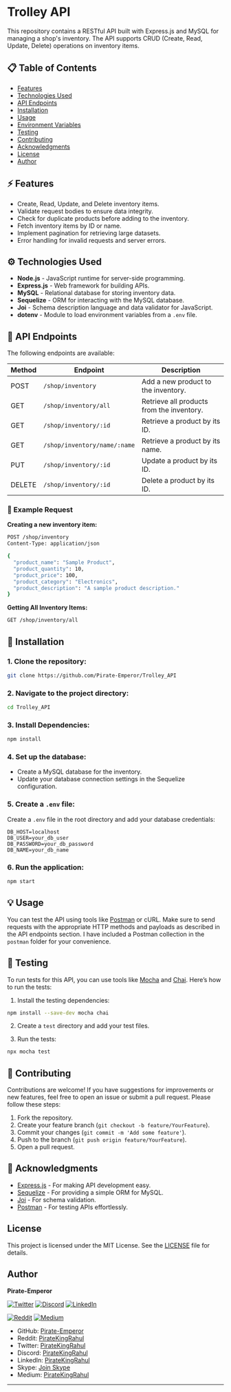 # Trolley API

This repository contains a RESTful API built with Express.js and MySQL for managing a shop's inventory. The API supports CRUD (Create, Read, Update, Delete) operations on inventory items.

## 📋 Table of Contents

- [Features](#features)
- [Technologies Used](#technologies-used)
- [API Endpoints](#api-endpoints)
- [Installation](#installation)
- [Usage](#usage)
- [Environment Variables](#environment-variables)
- [Testing](#testing)
- [Contributing](#contributing)
- [Acknowledgments](#acknowledgments)
- [License](#license)
- [Author](#author)

## ⚡️ Features

- Create, Read, Update, and Delete inventory items.
- Validate request bodies to ensure data integrity.
- Check for duplicate products before adding to the inventory.
- Fetch inventory items by ID or name.
- Implement pagination for retrieving large datasets.
- Error handling for invalid requests and server errors.

## ⚙️ Technologies Used

- **Node.js** - JavaScript runtime for server-side programming.
- **Express.js** - Web framework for building APIs.
- **MySQL** - Relational database for storing inventory data.
- **Sequelize** - ORM for interacting with the MySQL database.
- **Joi** - Schema description language and data validator for JavaScript.
- **dotenv** - Module to load environment variables from a `.env` file.

## 🎯 API Endpoints

The following endpoints are available:

| Method | Endpoint                     | Description                              |
| ------ | ---------------------------- | ---------------------------------------- |
| POST   | `/shop/inventory`            | Add a new product to the inventory.     |
| GET    | `/shop/inventory/all`        | Retrieve all products from the inventory. |
| GET    | `/shop/inventory/:id`        | Retrieve a product by its ID.           |
| GET    | `/shop/inventory/name/:name` | Retrieve a product by its name.         |
| PUT    | `/shop/inventory/:id`        | Update a product by its ID.             |
| DELETE | `/shop/inventory/:id`        | Delete a product by its ID.             |

### 🚀 Example Request

**Creating a new inventory item:**

```bash
POST /shop/inventory
Content-Type: application/json

{
  "product_name": "Sample Product",
  "product_quantity": 10,
  "product_price": 100,
  "product_category": "Electronics",
  "product_description": "A sample product description."
}
```

**Getting All Inventory Items:**

```bash
GET /shop/inventory/all
```

## 🔗 Installation

### 1. Clone the repository:

```bash
git clone https://github.com/Pirate-Emperor/Trolley_API
```

### 2. Navigate to the project directory:

```bash
cd Trolley_API
```

### 3. Install Dependencies:

```bash
npm install
```

### 4. Set up the database:

- Create a MySQL database for the inventory.
- Update your database connection settings in the Sequelize configuration.

### 5. Create a `.env` file:

Create a `.env` file in the root directory and add your database credentials:

```
DB_HOST=localhost
DB_USER=your_db_user
DB_PASSWORD=your_db_password
DB_NAME=your_db_name
```

### 6. Run the application:

```bash
npm start
```

## 💡 Usage

You can test the API using tools like [Postman](https://www.postman.com/) or cURL. Make sure to send requests with the appropriate HTTP methods and payloads as described in the API endpoints section. I have included a Postman collection in the `postman` folder for your convenience.

## 🧪 Testing

To run tests for this API, you can use tools like [Mocha](https://mochajs.org/) and [Chai](https://www.chaijs.com/). Here’s how to run the tests:

1. Install the testing dependencies:

```bash
npm install --save-dev mocha chai
```

2. Create a `test` directory and add your test files.

3. Run the tests:

```bash
npx mocha test
```

## 🤝 Contributing

Contributions are welcome! If you have suggestions for improvements or new features, feel free to open an issue or submit a pull request. Please follow these steps:

1. Fork the repository.
2. Create your feature branch (`git checkout -b feature/YourFeature`).
3. Commit your changes (`git commit -m 'Add some feature'`).
4. Push to the branch (`git push origin feature/YourFeature`).
5. Open a pull request.

## 🎉 Acknowledgments

- [Express.js](https://expressjs.com/) - For making API development easy.
- [Sequelize](https://sequelize.org/) - For providing a simple ORM for MySQL.
- [Joi](https://joi.dev/) - For schema validation.
- [Postman](https://www.postman.com/) - For testing APIs effortlessly.

## License

This project is licensed under the MIT License. See the [LICENSE](LICENSE) file for details.

## Author

**Pirate-Emperor**

[![Twitter](https://skillicons.dev/icons?i=twitter)](https://twitter.com/PirateKingRahul)
[![Discord](https://skillicons.dev/icons?i=discord)](https://discord.com/users/1200728704981143634)
[![LinkedIn](https://skillicons.dev/icons?i=linkedin)](https://www.linkedin.com/in/piratekingrahul)

[![Reddit](https://img.shields.io/badge/Reddit-FF5700?style=for-the-badge&logo=reddit&logoColor=white)](https://www.reddit.com/u/PirateKingRahul)
[![Medium](https://img.shields.io/badge/Medium-42404E?style=for-the-badge&logo=medium&logoColor=white)](https://medium.com/@piratekingrahul)

- GitHub: [Pirate-Emperor](https://github.com/Pirate-Emperor)
- Reddit: [PirateKingRahul](https://www.reddit.com/u/PirateKingRahul/)
- Twitter: [PirateKingRahul](https://twitter.com/PirateKingRahul)
- Discord: [PirateKingRahul](https://discord.com/users/1200728704981143634)
- LinkedIn: [PirateKingRahul](https://www.linkedin.com/in/piratekingrahul)
- Skype: [Join Skype](https://join.skype.com/invite/yfjOJG3wv9Ki)
- Medium: [PirateKingRahul](https://medium.com/@piratekingrahul)

---